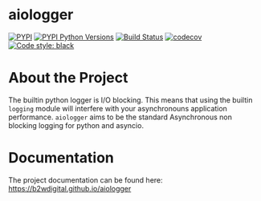# aiologger

[![PYPI](https://img.shields.io/pypi/v/aiologger.svg)](http://pypi.python.org/pypi/aiologger)
[![PYPI Python Versions](https://img.shields.io/pypi/pyversions/aiologger.svg)](http://pypi.python.org/pypi/aiologger)
[![Build Status](https://travis-ci.org/b2wdigital/aiologger.svg?branch=master)](https://travis-ci.org/b2wdigital/aiologger)
[![codecov](https://codecov.io/gh/b2wdigital/aiologger/branch/master/graph/badge.svg)](https://codecov.io/gh/b2wdigital/aiologger)
[![Code style: black](https://img.shields.io/badge/code%20style-black-000000.svg)](https://github.com/ambv/black)


# About the Project

The builtin python logger is I/O blocking. This means that using the builtin
`logging` module will interfere with your asynchronouns application performance.
`aiologger` aims to be the standard Asynchronous non blocking logging for
python and asyncio.


# Documentation

The project documentation can be found here: https://b2wdigital.github.io/aiologger
